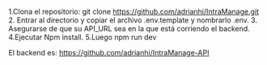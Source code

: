 1.Clona el repositorio: git clone https://github.com/adrianhi/IntraManage.git
2. Entrar al directorio y copiar el archivo .env.template y nombrarlo .env.
3. Asegurarse de que su API_URL sea en la que está corriendo el backend.
4.Ejecutar Npm install.
5.Luego npm run dev

El backend es: https://github.com/adrianhi/IntraManage-API
